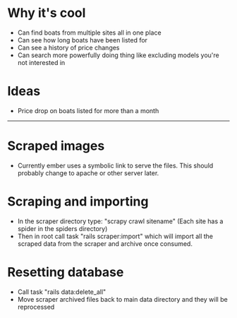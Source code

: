 # Why it's cool
- Can find boats from multiple sites all in one place
- Can see how long boats have been listed for
- Can see a history of price changes
- Can search more powerfully doing thing like excluding models you're not interested in

# Ideas
- Price drop on boats listed for more than a month

---------------------------------------------------------------------------

# Scraped images
- Currently ember uses a symbolic link to serve the files. This should probably change to apache or other server later.

# Scraping and importing
- In the scraper directory type: "scrapy crawl sitename" (Each site has a spider in the spiders directory)
- Then in root call task "rails scraper:import" which will import all the scraped data from the scraper and archive once consumed.

# Resetting database
- Call task "rails data:delete_all"
- Move scraper archived files back to main data directory and they will be reprocessed

